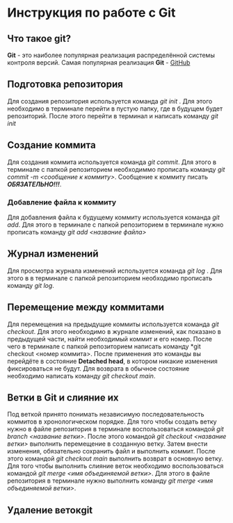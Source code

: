 # Инструкция по работе с Git

## Что такое git?
**Git** - это наиболее популярная реализация распределённой системы контроля версий. Самая популярная реализация **Git** - [GitHub](https://github.com)

## Подготовка репозитория
Для создания репозитория используется команда *git init* . Для этого необходимо в терминале перейти в пустую папку, где в будущем будет репозиторий. После этого перейти в терминал и написать команду *git init*

## Создание коммита
Для создания коммита используется команда *git commit*. Для этого в терминале с папкой репозиторием необходиммо прописать команду *git commit -m <сообщение к коммиту>*. Сообщение к коммиту писать ***ОБЯЗАТЕЛЬНО!!!***.

### Добавление файла к коммиту
Для добавления файла к будущему коммиту используется команда *git add*. Для этого в терминале с папкой репозиторием в терминале нужно прописать команду *git add <название файла>*

## Журнал изменений
Для просмотра журнала изменений используется команда *git log* . Для этого в в терминале с папкой репозиторием необходимо прописать команду *git log*.

## Перемещение между коммитами
Для перемещения на предыдущие коммиты используется команда *git checkout*. Для этого необходимо в журнале изменений, как показано в предыдущей части, найти необходимый коммит и его номер. После чего в терминале с папкой репозиторием написать команду *git checkout <номер коммита>. После применения это команды вы перейдёте в состояние **Detached head**, в котором никакие изменения фиксироваться не будут. Для возврата в обычное состояние необходимо написать команду *git checkout main*.

## Ветки в Git и слияние их
Под веткой принято понимать независимую последовательность коммитов в хронологическом порядке. Для того чтобы создать ветку нужно в файле репозитория в терминале воспользоваться командой *git branch <название ветки>*. После этого командой *git checkout <название ветки>* выполнить перемещение в созданную ветку. Затем внести изменения, обязательно сохранить файл и выполнить коммит. После этого командой *git checkout main* выполнить возврат в основную ветку. 
Для того чтобы выполнить слияние веток необходимо воспользоваться командой *git merge <имя объединяемой ветки>*. Для этого в файле репозитория в терминале нужно выполнить команду *git merge <имя объединяемой ветки>*.

## Удаление ветокgit 